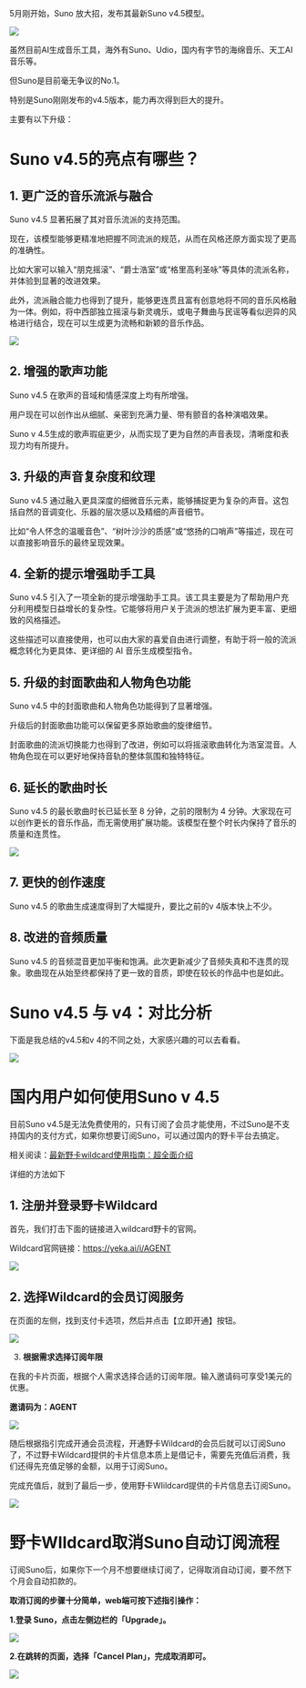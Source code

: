 5月刚开始，Suno 放大招，发布其最新Suno v4.5模型。



![](https://workstation.sg.larksuite.com/space/api/box/stream/download/asynccode/?code=NThmMWQwZTc2OWRkNTMyYmY5N2Y5MDlkMjAxNGNjMDBfUG02NGZTOHNveW9VcERXZlVoZURIakZpaDQwcjZ3dGpfVG9rZW46SE1tZ2I0Mng5b29oajl4RlhQNGxJQ2ZOZ3VoXzE3NDY2MTkwMjc6MTc0NjYyMjYyN19WNA)



虽然目前AI生成音乐工具，海外有Suno、Udio，国内有字节的海绵音乐、天工AI音乐等。



但Suno是目前毫无争议的No.1。



特别是Suno刚刚发布的v4.5版本，能力再次得到巨大的提升。



主要有以下升级：

# Suno v4.5的亮点有哪些？



## 1. 更广泛的音乐流派与融合

Suno v4.5 显著拓展了其对音乐流派的支持范围。



现在，该模型能够更精准地把握不同流派的规范，从而在风格还原方面实现了更高的准确性。

比如大家可以输入“朋克摇滚”、“爵士浩室”或“格里高利圣咏”等具体的流派名称，并体验到显著的改进效果。



此外，流派融合能力也得到了提升，能够更连贯且富有创意地将不同的音乐风格融为一体。例如，将中西部独立摇滚与新灵魂乐，或电子舞曲与民谣等看似迥异的风格进行结合，现在可以生成更为流畅和新颖的音乐作品。



![](https://workstation.sg.larksuite.com/space/api/box/stream/download/asynccode/?code=NTUxZDlkZmM0ZTczNDUwMzk2ZjlkNDUxYTUzZjk3YjBfaTUwYzlCSmtPOW9YamJmeDEzVGM3VUpwd0VqYlJpQldfVG9rZW46Q3FXaWJJRHd3bzhJa2p4MjRQdGxsTXhBZ3pmXzE3NDY2MTkwMjc6MTc0NjYyMjYyN19WNA)



## 2. 增强的歌声功能

Suno v4.5 在歌声的音域和情感深度上均有所增强。



用户现在可以创作出从细腻、亲密到充满力量、带有颤音的各种演唱效果。



Suno v 4.5生成的歌声瑕疵更少，从而实现了更为自然的声音表现，清晰度和表现力均有所提升。



## 3. 升级的声音复杂度和纹理

Suno v4.5 通过融入更具深度的细微音乐元素，能够捕捉更为复杂的声音。这包括自然的音调变化、乐器的层次感以及精细的声音细节。



比如“令人怀念的温暖音色”、“树叶沙沙的质感”或“悠扬的口哨声”等描述，现在可以直接影响音乐的最终呈现效果。

##

## 4. 全新的提示增强助手工具

Suno v4.5 引入了一项全新的提示增强助手工具。该工具主要是为了帮助用户充分利用模型日益增长的复杂性。它能够将用户关于流派的想法扩展为更丰富、更细致的风格描述。



这些描述可以直接使用，也可以由大家的喜爱自由进行调整，有助于将一般的流派概念转化为更具体、更详细的 AI 音乐生成模型指令。



## 5. 升级的封面歌曲和人物角色功能

Suno v4.5 中的封面歌曲和人物角色功能得到了显著增强。



升级后的封面歌曲功能可以保留更多原始歌曲的旋律细节。



封面歌曲的流派切换能力也得到了改进，例如可以将摇滚歌曲转化为浩室混音。人物角色现在可以更好地保持音轨的整体氛围和独特特征。





## 6. 延长的歌曲时长

Suno v4.5 的最长歌曲时长已延长至 8 分钟，之前的限制为 4 分钟。大家现在可以创作更长的音乐作品，而无需使用扩展功能。该模型在整个时长内保持了音乐的质量和连贯性。

![](https://workstation.sg.larksuite.com/space/api/box/stream/download/asynccode/?code=OGFmNDVjMTU4MDE1OTAyYTcwNzEwYWRkYmZhMzA0NzdfUTNucWFTWjE2VjBrejJKbW9HdTk1STZHcllUaDRyTk5fVG9rZW46TmFBWWJGSjB0b05Ca0N4cmllNWxleEExZ2pmXzE3NDY2MTkwMjc6MTc0NjYyMjYyN19WNA)



## 7. 更快的创作速度

Suno v4.5 的歌曲生成速度得到了大幅提升，要比之前的v 4版本快上不少。



## 8. 改进的音频质量

Suno v4.5 的音频混音更加平衡和饱满。此次更新减少了音频失真和不连贯的现象。歌曲现在从始至终都保持了更一致的音质，即使在较长的作品中也是如此。



# Suno v4.5 与 v4：对比分析

下面是我总结的v4.5和v 4的不同之处，大家感兴趣的可以去看看。



![](https://workstation.sg.larksuite.com/space/api/box/stream/download/asynccode/?code=OWIwNzRiYTNiN2E4YTA1MjVmNmMxZTkzOTM4YWI1YTdfTEQ3ck13VURuNmc5aWdwS0JsMTNkekZQRlIyT3hKQVNfVG9rZW46UENacmJYd1NEbzNhbVd4WjJ2ZWxmR000Z3VkXzE3NDY2MTkwMjc6MTc0NjYyMjYyN19WNA)

# 国内用户如何使用Suno v 4.5

目前Suno v4.5是无法免费使用的，只有订阅了会员才能使用，不过Suno是不支持国内的支付方式，如果你想要订阅Suno，可以通过国内的野卡平台去搞定。

相关阅读：[最新野卡wildcard使用指南：超全面介绍](https://www.fengshengyusheng.cn/%e6%9c%80%e6%96%b0%e9%87%8e%e5%8d%a1wildcard%e4%bd%bf%e7%94%a8%e6%8c%87%e5%8d%97%ef%bc%9a%e8%b6%85%e5%85%a8%e9%9d%a2%e4%bb%8b%e7%bb%8d/)



详细的方法如下



## 1. **注册并登录野卡Wildcard**

首先，我们打击下面的链接进入wildcard野卡的官网。


Wildcard官网链接：https://yeka.ai/i/AGENT

![](https://workstation.sg.larksuite.com/space/api/box/stream/download/asynccode/?code=ZTU3OTVlMTQzYTY5NTQ4NmZjYmIzMThkYWM5NzYxYTJfVlZuRnVJcWlVSVpwRTdDUzhTcG0xTE5mZXlsVFdnOXFfVG9rZW46TThWdGJTemZIb1J3OXV4VGxJMmx1VjdUZ0tkXzE3NDY2MTkwMjc6MTc0NjYyMjYyN19WNA)

## 2. **选择Wildcard的会员订阅服务**

在页面的左侧，找到支付卡选项，然后并点击【立即开通】按钮。

![](https://workstation.sg.larksuite.com/space/api/box/stream/download/asynccode/?code=MjdjMjg1M2I4NzVmYmZlY2JkMTU0ZjU2M2ZhZDczYjNfU3ZIaDNYVERiOHBTaFJ0blJqOTBudUltOUNZcnhyRXBfVG9rZW46UFhBTmJMa2lWb0FTdHh4b0U1bGxKN0pXZ1FiXzE3NDY2MTkwMjc6MTc0NjYyMjYyN19WNA)

3. **根据需求选择订阅年限**

在我的卡片页面，根据个人需求选择合适的订阅年限。输入邀请码可享受1美元的优惠。

**邀请码为：AGENT**

![](https://workstation.sg.larksuite.com/space/api/box/stream/download/asynccode/?code=NmYyNGM3ZmZjN2FjNzk4MjVlMWY3OTkwYjY1ZWFkYzZfaHZ1eE5MaFM4VmhmeVRjYWJEWEJXaWJoQ0NnWmM4bVZfVG9rZW46UFpIc2IybHFwbzdsSGh4Yzg0QWx5T094ZzNkXzE3NDY2MTkwMjc6MTc0NjYyMjYyN19WNA)

随后根据指引完成开通会员流程，开通野卡Wildcard的会员后就可以订阅Suno了，不过野卡Wildcard提供的卡片信息本质上是借记卡，需要先充值后消费，我们还得先充值足够的金额，以用于订阅Suno。



完成充值后，就到了最后一步，使用野卡WIildcard提供的卡片信息去订阅Suno。

![](https://workstation.sg.larksuite.com/space/api/box/stream/download/asynccode/?code=NTI0MzMxOTg3NmJhMmJiOThiMjEyYmRmNjcxYzExNDlfMmoxdUNyNkZTMWF5SkJHOWRKU0h6cEV4b0Q3bHRibXJfVG9rZW46THhGV2JPeWVZb1FvT1Z4dDUyZWxOaDF1Z1hlXzE3NDY2MTkwMjc6MTc0NjYyMjYyN19WNA)

# 野卡WIldcard取消Suno自动订阅流程

订阅Suno后，如果你下一个月不想要继续订阅了，记得取消自动订阅，要不然下个月会自动扣款的。



**取消订阅的步骤十分简单，web端可按下述指引操作：**

**1.登录 Suno，点击左侧边栏的「Upgrade」。**

![](https://workstation.sg.larksuite.com/space/api/box/stream/download/asynccode/?code=NDkzYjViYzVhYTFkYWFjZDFiNTNmMjY0MmMyODljNjNfRnZtRURoSm5wRm9yc0RLRDNkWlZHWlpLZ2syRExIbGlfVG9rZW46TTJ3VWJ4U0c3b2pSUkV4QWVxSmw3QW56Z3VmXzE3NDY2MTkwMjc6MTc0NjYyMjYyN19WNA)

**2.在跳转的页面，选择「Cancel Plan」，完成取消即可。**

![](https://workstation.sg.larksuite.com/space/api/box/stream/download/asynccode/?code=ZTliY2Y2YjkyZjFiYzAyNGFlNTIwODY0ZjIzOTE2ZTZfVDJnN3FtUGtyOFA4djBLWlkxWXRIV1l3Y25uM0w3WmdfVG9rZW46SWFVTWJEMGtJb2NwTEt4Q1NYVWw3U05NZ2VmXzE3NDY2MTkwMjc6MTc0NjYyMjYyN19WNA)

